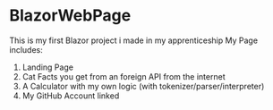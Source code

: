 # BlazorWebPage

This is my first Blazor project i made in my apprenticeship
My Page includes:

1. Landing Page
2. Cat Facts you get from an foreign API from the internet
3. A Calculator with my own logic (with tokenizer/parser/interpreter)
4. My GitHub Account linked
